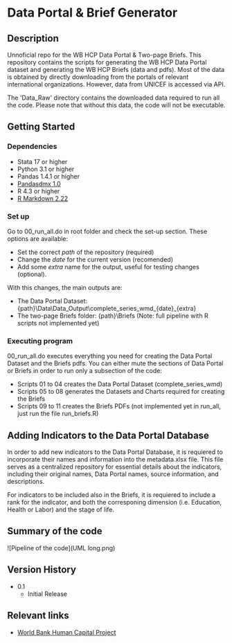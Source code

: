 # Data Portal & Brief Generator

## Description

Unnoficial repo for the WB HCP Data Portal & Two-page Briefs. This repository contains the scripts for generating the WB HCP Data Portal dataset and generating the WB HCP Briefs (data and pdfs). Most of the data is obtained by directly downloading from the portals of relevant international organizations. However, data from UNICEF is accessed via API. 

The 'Data_Raw' directory contains the downloaded data required to run all the code. Please note that without this data, the code will not be executable.

## Getting Started

### Dependencies

* Stata 17 or higher
* Python 3.1 or higher
* Pandas  1.4.1 or higher
* [Pandasdmx 1.0](https://pandasdmx.readthedocs.io/en/v1.0/)
* R 4.3 or higher
* [R Markdown 2.22](https://rmarkdown.rstudio.com)

### Set up

Go to 00_run_all.do in root folder and check the set-up section. These options are available:

* Set the correct *path* of the repository (required)
* Change the *date* for the current version (recomended)
* Add some *extra* name for the output, useful for testing changes (optional). 

With this changes, the main outputs are: 

* The Data Portal Dataset: {path}\Data\Data_Output\complete_series_wmd_{date}_{extra}
* The two-page Briefs folder: {path}\Briefs (Note: full pipeline with R scripts not implemented yet)

### Executing program

00_run_all.do executes everything you need for creating the Data Portal Dataset and the Briefs pdfs. You can either mute the sections of Data Portal or Briefs in order to run only a subsection of the code:

* Scripts 01 to 04 creates the Data Portal Dataset (complete_series_wmd)
* Scripts 05 to 08 generates the Datasets and Charts required for creating the Briefs
* Scripts 09 to 11 creates the Briefs PDFs (not implemented yet in run_all, just run the file run_briefs.R)

## Adding Indicators to the Data Portal Database

In order to add new indicators to the Data Portal Database, it is requiered to incorporate their names and information into the metadata.xlsx file. This file serves as a centralized repository for essential details about the indicators, including their original names, Data Portal names, source information, and descriptions.

For indicators to be included also in the Briefs, it is requiered to include a rank for the indicator, and both the corresponing dimension (i.e. Education, Health or Labor) and the stage of life. 

## Summary of the code

![Pipeline of the code](UML long.png)


<!-- ## Help

Any advise for common problems or issues.
```
command to run if program contains helper info
``` -->

<!-- ## Authors

Contributors names and contact info

Dominique Pizzie  
[@DomPizzie](https://twitter.com/dompizzie) -->

## Version History

* 0.1
    * Initial Release

<!-- ## License

This project is licensed under the [NAME HERE] License - see the LICENSE.md file for details -->

## Relevant links

* [World Bank Human Capital Project](https://www.worldbank.org/en/publication/human-capital)